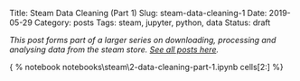 Title: Steam Data Cleaning (Part 1)
Slug: steam-data-cleaning-1
Date: 2019-05-29
Category: posts
Tags: steam, jupyter, python, data
Status: draft

*This post forms part of a larger series on downloading, processing and analysing data from the steam store. [See all posts here]({tag}steam).*

{ % notebook notebooks\steam\2-data-cleaning-part-1.ipynb cells[2:] %}